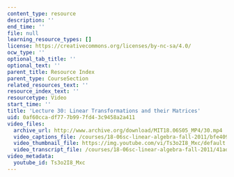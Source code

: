 ```yaml
---
content_type: resource
description: ''
end_time: ''
file: null
learning_resource_types: []
license: https://creativecommons.org/licenses/by-nc-sa/4.0/
ocw_type: ''
optional_tab_title: ''
optional_text: ''
parent_title: Resource Index
parent_type: CourseSection
related_resources_text: ''
resource_index_text: ''
resourcetype: Video
start_time: ''
title: 'Lecture 30: Linear Transformations and their Matrices'
uid: 0af60cca-df77-7b99-7fd4-3c9458a2a411
video_files:
  archive_url: http://www.archive.org/download/MIT18.06S05_MP4/30.mp4
  video_captions_file: /courses/18-06sc-linear-algebra-fall-2011/bfe409a124175b8592151c3c4651ea70_Ts3o2I8_Mxc.vtt
  video_thumbnail_file: https://img.youtube.com/vi/Ts3o2I8_Mxc/default.jpg
  video_transcript_file: /courses/18-06sc-linear-algebra-fall-2011/41ad1119c5c4ece209032c5612afd712_Ts3o2I8_Mxc.pdf
video_metadata:
  youtube_id: Ts3o2I8_Mxc
---
```

